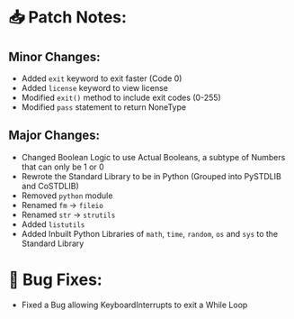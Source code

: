 # 📥 Patch Notes:

## Minor Changes:
 - Added `exit` keyword to exit faster (Code 0)
 - Added `license` keyword to view license
 - Modified `exit()` method to include exit codes (0-255)
 - Modified `pass` statement to return NoneType

## Major Changes:
 - Changed Boolean Logic to use Actual Booleans, a subtype of Numbers that can only be 1 or 0
 - Rewrote the Standard Library to be in Python (Grouped into PySTDLIB and CoSTDLIB)
 - Removed `python` module
 - Renamed `fm` -> `fileio`
 - Renamed `str` -> `strutils`
 - Added `listutils`
 - Added Inbuilt Python Libraries of `math`, `time`, `random`, `os` and `sys` to the Standard Library

# 🐞 Bug Fixes:
 - Fixed a Bug allowing KeyboardInterrupts to exit a While Loop
